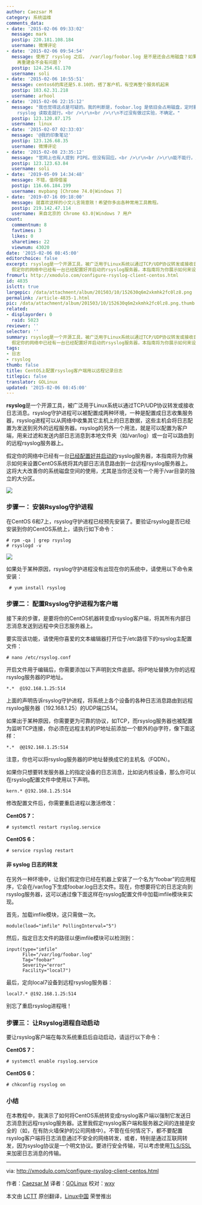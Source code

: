```yaml
---
author: Caezsar M
category: 系统运维
comments_data:
- date: '2015-02-06 09:33:02'
  message: mark
  postip: 220.181.108.184
  username: 微博评论
- date: '2015-02-06 09:54:54'
  message: 使用了 rsyslog 之后， /var/log/foobar.log 是不是还会占用磁盘？如果定时删除 /var/log/foobar.log
    再重建会不会有问题？
  postip: 124.254.61.170
  username: soli
- date: '2015-02-06 10:55:51'
  message: centos6的库还是5.8.10的，搭了客户机，有空再整个服务机起来
  postip: 183.62.31.218
  username: arhool
- date: '2015-02-06 22:15:12'
  message: "我也觉得这点是可疑的。我的判断是，foobar.log 是依旧会占用磁盘，定时删除不会有问题。<br />\r\n<br />\r\n个人觉得，这个问题也许可以这样解决？即将该日志文件定义一个管道（pipe），这样
    rsyslog 读取走就行。<br />\r\n<br />\r\n不过没有做过实验，不确定。"
  postip: 123.120.87.175
  username: linux
- date: '2015-02-07 02:33:03'
  message: '@我的印象笔记'
  postip: 123.126.68.35
  username: 微博评论
- date: '2015-02-08 23:35:12'
  message: "官网上也有人提到 PIPE。但没有回应。<br />\r\n<br />\r\n能不能行，只能实验一下才知道了。"
  postip: 123.123.63.84
  username: soli
- date: '2019-05-09 14:34:48'
  message: 不错，值得借鉴
  postip: 116.66.184.199
  username: mvpbang [Chrome 74.0|Windows 7]
- date: '2019-07-16 09:18:00'
  message: 就喜欢这样的小文儿言简意赅！希望你多出各种常用工具教程。
  postip: 219.142.47.114
  username: 来自北京的 Chrome 63.0|Windows 7 用户
count:
  commentnum: 8
  favtimes: 3
  likes: 0
  sharetimes: 22
  viewnum: 43020
date: '2015-02-06 08:45:00'
editorchoice: false
excerpt: rsyslog是一个开源工具，被广泛用于Linux系统以通过TCP/UDP协议转发或接收日志消息。rsyslog守护进程可以被配置成两种环境，一种是配置成日志收集服务器，rsyslog进程可以从网络中收集其它主机上的日志数据，这些主机会将日志配置为发送到另外的远程服务器。rsyslog的另外一个用法，就是可以配置为客户端，用来过滤和发送内部日志消息到本地文件夹（如/var/log）或一台可以路由到的远程rsyslog服务器上。
  假定你的网络中已经有一台已经配置好并启动的rsyslog服务器，本指南将为你展示如何来设置CentOS系统将其内部日志消息路由到一台远程r
fromurl: http://xmodulo.com/configure-rsyslog-client-centos.html
id: 4835
islctt: true
largepic: /data/attachment/album/201503/10/152630q6m2xkmhk2fc0lz8.png
permalink: /article-4835-1.html
pic: /data/attachment/album/201503/10/152630q6m2xkmhk2fc0lz8.png.thumb.jpg
related:
- displayorder: 0
  raid: 5023
reviewer: ''
selector: ''
summary: rsyslog是一个开源工具，被广泛用于Linux系统以通过TCP/UDP协议转发或接收日志消息。rsyslog守护进程可以被配置成两种环境，一种是配置成日志收集服务器，rsyslog进程可以从网络中收集其它主机上的日志数据，这些主机会将日志配置为发送到另外的远程服务器。rsyslog的另外一个用法，就是可以配置为客户端，用来过滤和发送内部日志消息到本地文件夹（如/var/log）或一台可以路由到的远程rsyslog服务器上。
  假定你的网络中已经有一台已经配置好并启动的rsyslog服务器，本指南将为你展示如何来设置CentOS系统将其内部日志消息路由到一台远程r
tags:
- 日志
- rsyslog
thumb: false
title: CentOS上配置rsyslog客户端用以远程记录日志
titlepic: false
translator: GOLinux
updated: '2015-02-06 08:45:00'
---
```


**rsyslog**是一个开源工具，被广泛用于Linux系统以通过TCP/UDP协议转发或接收日志消息。rsyslog守护进程可以被配置成两种环境，一种是配置成日志收集服务器，rsyslog进程可以从网络中收集其它主机上的日志数据，这些主机会将日志配置为发送到另外的远程服务器。rsyslog的另外一个用法，就是可以配置为客户端，用来过滤和发送内部日志消息到本地文件夹（如/var/log）或一台可以路由到的远程rsyslog服务器上。


假定你的网络中已经有一台[已经配置好并启动的](http://linux.cn/article-5023-1.html)rsyslog服务器，本指南将为你展示如何来设置CentOS系统将其内部日志消息路由到一台远程rsyslog服务器上。这将大大改善你的系统磁盘空间的使用，尤其是当你还没有一个用于/var目录的独立的大分区。


![](/data/attachment/album/201503/10/152630q6m2xkmhk2fc0lz8.png)


### 步骤一： 安装Rsyslog守护进程


在CentOS 6和7上，rsyslog守护进程已经预先安装了。要验证rsyslog是否已经安装到你的CentOS系统上，请执行如下命令：



```
# rpm -qa | grep rsyslog
# rsyslogd -v 

```

![](/data/attachment/album/201502/06/084555h6c44qppq4dxw6qc.jpg)


如果处于某种原因，rsyslog守护进程没有出现在你的系统中，请使用以下命令来安装：



```
 # yum install rsyslog 

```

### 步骤二： 配置Rsyslog守护进程为客户端


接下来的步骤，是要将你的CentOS机器转变成rsyslog客户端，将其所有内部日志消息发送到远程中央日志服务器上。


要实现该功能，请使用你喜爱的文本编辑器打开位于/etc路径下的rsyslog主配置文件：



```
# nano /etc/rsyslog.conf 

```

开启文件用于编辑后，你需要添加以下声明到文件底部。将IP地址替换为你的远程rsyslog服务器的IP地址。



```
*.*  @192.168.1.25:514 

```

上面的声明告诉rsyslog守护进程，将系统上各个设备的各种日志消息路由到远程rsyslog服务器（192.168.1.25）的UDP端口514。


如果出于某种原因，你需要更为可靠的协议，如TCP，而rsyslog服务器也被配置为监听TCP连接，你必须在远程主机的IP地址前添加一个额外的@字符，像下面这样：



```
*.*  @@192.168.1.25:514 

```

注意，你也可以将rsyslog服务器的IP地址替换成它的主机名（FQDN）。


如果你只想要转发服务器上的指定设备的日志消息，比如说内核设备，那么你可以在rsyslog配置文件中使用以下声明。



```
kern.* @192.168.1.25:514 

```

修改配置文件后，你需要重启进程以激活修改：


**CentOS 7：**



```
# systemctl restart rsyslog.service 

```

**CentOS 6：**



```
# service rsyslog restart 

```

#### 非 syslog 日志的转发


在另外一种环境中，让我们假定你已经在机器上安装了一个名为“foobar”的应用程序，它会在/var/log下生成foobar.log日志文件。现在，你想要将它的日志定向到rsyslog服务器，这可以通过像下面这样在rsyslog配置文件中加载imfile模块来实现。


首先，加载imfile模块，这只需做一次。



```
module(load="imfile" PollingInterval="5") 

```

然后，指定日志文件的路径以便imfile模块可以检测到：



```
input(type="imfile"
      File="/var/log/foobar.log"
      Tag="foobar"
      Severity="error"
      Facility="local7")

```

最后，定向local7设备到远程rsyslog服务器：



```
local7.* @192.168.1.25:514

```

别忘了重启rsyslog进程哦！


### 步骤三： 让Rsyslog进程自动启动


要让rsyslog客户端在每次系统重启后自动启动，请运行以下命令：


**CentOS 7：**



```
# systemctl enable rsyslog.service 

```

**CentOS 6：**



```
# chkconfig rsyslog on 

```

### 小结


在本教程中，我演示了如何将CentOS系统转变成rsyslog客户端以强制它发送日志消息到远程rsyslog服务器。这里我假定rsyslog客户端和服务器之间的连接是安全的（如，在有防火墙保护的公司网络中）。不管在任何情况下，都不要配置rsyslog客户端将日志消息通过不安全的网络转发，或者，特别是通过互联网转发，因为syslog协议是一个明文协议。要进行安全传输，可以考虑使用[TLS/SSL](http://www.rsyslog.com/doc/rsyslog_tls.html)来加密日志消息的传输。




---


via: <http://xmodulo.com/configure-rsyslog-client-centos.html>


作者：[Caezsar M](http://xmodulo.com/author/caezsar) 译者：[GOLinux](https://github.com/GOLinux) 校对：[wxy](https://github.com/wxy)


本文由 [LCTT](https://github.com/LCTT/TranslateProject) 原创翻译，[Linux中国](http://linux.cn/) 荣誉推出